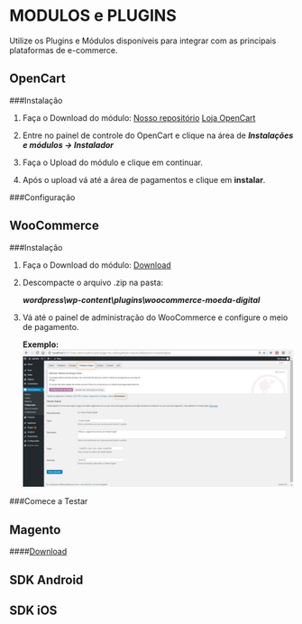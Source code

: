 MODULOS e PLUGINS
==================

Utilize os Plugins e Módulos disponíveis para integrar com as principais plataformas de e-commerce. 

OpenCart
--------

###Instalação


 1. Faça o Download do módulo:
	[Nosso repositório](https://github.com/MoedaDigital/OpenCart/archive/master.zip)
	[Loja OpenCart](https://github.com/MoedaDigital/OpenCart/archive/master.zip)

 2. Entre no painel de controle do OpenCart e clique na área de ***Instalações e módulos → Instalador***

 3. Faça o Upload do módulo e clique em continuar.

 4. Após o upload vá até a área de pagamentos e clique em **instalar**.

###Configuração


WooCommerce
-----------

###Instalação

 1. Faça o Download do módulo:
	[Download](https://github.com/MoedaDigital/WooCommerce/archive/master.zip)

 2. Descompacte o arquivo .zip na pasta:
	
	***wordpress\wp-content\plugins\woocommerce-moeda-digital***

 3. Vá até o painel de administração do WooCommerce e configure o meio de pagamento.

 	**Exemplo:**
 	![Configuração](images/modulos/woocommerce/configuracao.jpg)


###Comece a Testar

Magento
-------

####[Download](https://github.com/MoedaDigital/Magento/archive/master.zip)

SDK Android
-----------

SDK iOS
-------

